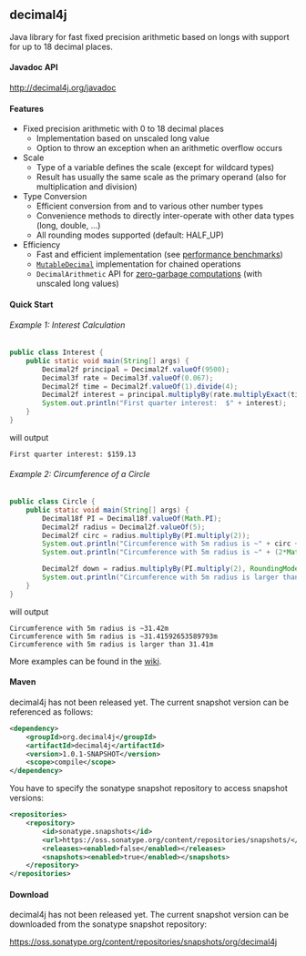 ## decimal4j
Java library for fast fixed precision arithmetic based on longs with support for up to 18 decimal places.

#### Javadoc API
http://decimal4j.org/javadoc

#### Features
 - Fixed precision arithmetic with 0 to 18 decimal places
   - Implementation based on unscaled long value
   - Option to throw an exception when an arithmetic overflow occurs
 - Scale
   - Type of a variable defines the scale (except for wildcard types)
   - Result has usually the same scale as the primary operand (also for multiplication and division)
 - Type Conversion  
   - Efficient conversion from and to various other number types
   - Convenience methods to directly inter-operate with other data types (long, double, ...)
   - All rounding modes supported (default: HALF_UP)
 - Efficiency
   - Fast and efficient implementation (see [performance benchmarks](https://github.com/tools4j/decimal4j/wiki/Performance))
   - [`MutableDecimal`](https://github.com/tools4j/decimal4j/wiki/Example#example-3-mean-and-standard-deviation-with-mutabledecimal) implementation for chained operations
   - `DecimalArithmetic`  API for [zero-garbage computations]((https://github.com/tools4j/decimal4j/wiki/DecimalArithmetic-API) ) (with unscaled long values)

#### Quick Start

###### Example 1: Interest Calculation
```java
public class Interest {
	public static void main(String[] args) {
		Decimal2f principal = Decimal2f.valueOf(9500);
		Decimal3f rate = Decimal3f.valueOf(0.067);
		Decimal2f time = Decimal2f.valueOf(1).divide(4);
		Decimal2f interest = principal.multiplyBy(rate.multiplyExact(time));
		System.out.println("First quarter interest:  $" + interest);
	}
}
```

will output
```
First quarter interest: $159.13
```

###### Example 2: Circumference of a Circle
```java
public class Circle {
	public static void main(String[] args) {
		Decimal18f PI = Decimal18f.valueOf(Math.PI);
		Decimal2f radius = Decimal2f.valueOf(5);
		Decimal2f circ = radius.multiplyBy(PI.multiply(2));
		System.out.println("Circumference with 5m radius is ~" + circ + "m");
		System.out.println("Circumference with 5m radius is ~" + (2*Math.PI * 5) + "m");

		Decimal2f down = radius.multiplyBy(PI.multiply(2), RoundingMode.DOWN);
		System.out.println("Circumference with 5m radius is larger than " + down + "m");
	}
}
```

will output
```
Circumference with 5m radius is ~31.42m
Circumference with 5m radius is ~31.41592653589793m
Circumference with 5m radius is larger than 31.41m
```

More examples can be found in the [wiki](https://github.com/tools4j/decimal4j/wiki/Examples).

#### Maven
decimal4j has not been released yet. The current snapshot version can be referenced as follows:
```xml
<dependency>
	<groupId>org.decimal4j</groupId>
	<artifactId>decimal4j</artifactId>
	<version>1.0.1-SNAPSHOT</version>
	<scope>compile</scope>
</dependency>
```

You have to specify the sonatype snapshot repository to access snapshot versions:
```xml
<repositories>
	<repository>
  		<id>sonatype.snapshots</id>
		<url>https://oss.sonatype.org/content/repositories/snapshots/</url>
		<releases><enabled>false</enabled></releases>
		<snapshots><enabled>true</enabled></snapshots>
	</repository>
</repositories>
```

#### Download
decimal4j has not been released yet. The current snapshot version can be downloaded from the sonatype snapshot repository:

https://oss.sonatype.org/content/repositories/snapshots/org/decimal4j

